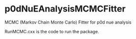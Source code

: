 # p0dNuEAnalysisMCMCFitter
MCMC (Markov Chain Monte Carlo) Fitter for p0d nue analysis

RunMCMC.cxx is the code to run the package.
